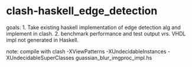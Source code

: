 # clash-haskell_edge_detection

goals:
	1. Take existing haskell implementation of edge detection alg and implement in clash.
	2. benchmark performance and test output vrs. VHDL impl not generated in Haskell. 
	
note: compile with clash -XViewPatterns -XUndecidableInstances -XUndecidableSuperClasses guassian_blur_imgproc_impl.hs

